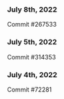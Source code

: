 ### July 8th, 2022

Commit #267533

### July 5th, 2022

Commit #314353


### July 4th, 2022

Commit #72281
